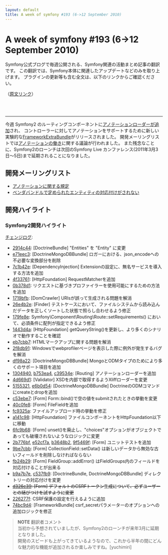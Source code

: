 ```yaml
---
layout: default
title: A week of symfony #193 (6->12 September 2010)
---
```


A week of symfony #193 (6->12 September 2010)
======================================

Symfony公式ブログで毎週公開される、Symfony関連の活動まとめ記事の翻訳です。
この翻訳では、Symfony本体に関連したアップデートなどのみを取り上げます。
プラグインの更新等も含む全文は、以下のリンクからご確認ください。

（[原文リンク](http://www.symfony-project.org/blog/2010/09/12/a-week-of-symfony-193-6-12-september-2010)）

<br />
<br />
<hr />

今週 Symfony2 のルーティングコンポーネントに[アノテーションローダーが追加](http://github.com/symfony/symfony/commit/130494066d7ef69ce0b5ac48e82b5f150bee0357)され、
コントローラーに対してアノテーションをサポートするために新しい実験的な[FrameworkExtraBundle](http://bundles.symfony-reloaded.org/frameworkextrabundle/)がリリースされました。
開発メーリングリストでは[アノテーションの働き](http://groups.google.com/group/symfony-devs/browse_thread/thread/19c04caa20bc8dc9)に関する議論が行われました。
また残念なことに、Symfony2のローンチは次回のSymfony Live カンファレンス(2011年3月3日〜5日)まで延期されることになりました。

開発メーリングリスト
----------------------

- [アノテーションに関する規定](http://groups.google.com/group/symfony-devs/browse_thread/thread/19c04caa20bc8dc9)
- [ベンダバンドルで定められたエンティティの対応付けがされない](http://groups.google.com/group/symfony-devs/browse_thread/thread/48ce8e16346ac86a)

開発ハイライト
----------------

### Symfony2開発ハイライト

[チェンジログ](http://github.com/symfony/symfony/commits/master):

- [2914c44](http://github.com/symfony/symfony/commit/2914c443441bf5ea84e166934b7e23f6d97042d6): [DoctrineBundle] "Entities" を "Entity" に変更  
- [e71eec3](http://github.com/symfony/symfony/commit/e71eec3f5d95f849052aa113776808e37113b63a): [DoctrineMongoDBBundle] ロガーにおける、json_encodeへの不必要な変換部分を削除
- [7c1b42e](http://github.com/symfony/symfony/commit/7c1b42e81b7e63423607200ae08911ca58bcdcae): [DependencyInjection] Extensionの設定に、無名サービスを導入する方法を追加
- [4f33761](http://github.com/symfony/symfony/commit/4f337615e3b465f5f325a4ef50dac1def32fdda9): [HttpFoundation] RequestMatcherを追加
- [0b378d1](http://github.com/symfony/symfony/commit/0b378d1b3e93416dcf6b1737a87ab631b286f3dd): リクエストに基づきプロファイラーを使用可能にするための方法を追加
- [1719bfb](http://github.com/symfony/symfony/commit/1719bfb871e1f923185efda47a319385c2f5a793): [DomCrawler] URIsが誤って生成される問題を解消
- [26e4b2e](http://github.com/symfony/symfony/commit/26e4b2e2ef094472598fcbc3ff80a2245dc3d294): [Finder] テストケースにおいて、ファイルシステムから読み込んだデータを正しくソートした状態で照らし合わせるよう修正
- [179fe8e](http://github.com/symfony/symfony/commit/179fe8e6237589d06dceed177f726484ae675d12): Symfony\Component\Routing\Route::setRequirements() において、必須条件に配列が指定できるよう修正
- [1443d4a](http://github.com/symfony/symfony/commit/1443d4a0baea7add0e190d9d78ba7cadf10dc585): [HttpFoundation] getQueryString()を更新し、より多くのシナリオで動作することを確認
- [eb7cbb7](http://github.com/symfony/symfony/commit/eb7cbb77ec9ff4ca8143679ed66c0c9b94e08413): HTMLマークアップに関する問題を解消
- [2f8db91](http://github.com/symfony/symfony/commit/2f8db9135a25a32fc77a9f8387f1f4b350f02cff): Windowsでwebprofilerページを表示した際に例外が発生するバグを解消
- [df98a22](http://github.com/symfony/symfony/commit/df98a229f3dbc7acf45531250cc6f524a6456ae6): [DoctrineMongoDBBundle] MongoとODMタイプのためにより多くのサポート項目を追加
- [1304940](http://github.com/symfony/symfony/commit/130494066d7ef69ce0b5ac48e82b5f150bee0357), [b753ea4](http://github.com/symfony/symfony/commit/b753ea45b24bf84c3285de91e684974006e9ef81), [c39534e](http://github.com/symfony/symfony/commit/c39534e258c8f08a47f6a6c5cf0b623a20f176e1): [Routing] アノテーションローダーを追加
- [4d669d1](http://github.com/symfony/symfony/commit/4d669d106ed8ac5dcd98e34c3d1d8ca7bd08ebf7): [Validator] XSDを内部で取得するようXliffローダーを変更
- [5155321](http://github.com/symfony/symfony/commit/51553211f3da2f9d73030847600e6e2543003d1f), [e6b0d54](http://github.com/symfony/symfony/commit/e6b0d5453187b66fd16700a98ec82b7340f21490): [DoctrineMongoDBBundle] DoctrineのODMコマンドにcreateとdropを追加
- [c53ebe7](http://github.com/symfony/symfony/commit/c53ebe7a8e8f8af1ed7b5bacf6b2bebefbe696b6): [Form] Form::bind()で空の値をsubmitされたときの挙動を変更
- [40c0fe8](http://github.com/symfony/symfony/commit/40c0fe854f8b102a7d450c4700af3d391e70f70e): [Form] FileFieldを追加
- [fc9325a](http://github.com/symfony/symfony/commit/fc9325a737f0c9764b2315484ef59646f841bf58): ファイルアップロード時の挙動を修正
- [a141c98](http://github.com/symfony/symfony/commit/a141c98917ded11f43239e30189ca76f9271455a): [HttpFoundation] ファイルコンポーネントをHttpFoundation以下に移動
- [6fc9b68](http://github.com/symfony/symfony/commit/6fc9b68fa7b54c916d0d6d3fa527eeda10569b6f): [Form] unset()を廃止し、"choices"オプションがオブジェクトであっても破壊されないようなロジックに変更
- [2b776bf](http://github.com/symfony/symfony/commit/2b776bf2e8b3d4c1003b12655f43b4fca1172ccf), [e52cf7a](http://github.com/symfony/symfony/commit/e52cf7afe0d266256e3b78db8cb9eb305e075710), [b3648b2](http://github.com/symfony/symfony/commit/b3648b219b3f354fa0932e492adc8b92b841c1d7), [9f5469f](http://github.com/symfony/symfony/commit/9f5469f62d2096bc486ecd31202dc2931bfd040f): [Form] ユニットテストを追加
- [9be7cbb](http://github.com/symfony/symfony/commit/9be7cbb115a81193e2b15222c3d4630821589d72): [Form] CollectionField::setData() は新しいデータから無効な古いフィールドを削除しなければならない
- [fb24b29](http://github.com/symfony/symfony/commit/fb24b291c826c55497b2daa1d56a978de5425146): [Form] FieldGroup::addError() はFieldGroups内のフィールドを対応付けることが出来る
- [b9a7b7e](http://github.com/symfony/symfony/commit/b9a7b7e51a89119b8a9bfc9d1bfd529060f04539), [c537fb9](http://github.com/symfony/symfony/commit/c537fb9eb231d63c06584077c9b3b3c0cdec7907): [DoctrineBundle, DoctrineMongoDBBundle] ディレクトリーの対応付けを変更
- <del>[d326c39](http://github.com/symfony/symfony/commit/d326c398e2721c996d9f45108c1ab0cdfceb8ea6): [Form] デフォルトのCSRFトークン生成について、必ずユーザーとの結びつけを試すように変更</del>
- [226277f](http://github.com/symfony/symfony/commit/226277fd0ed37181e967abf5043a389e355079fc): CSRF保護の設定を行えるように追加
- [74bc9d4](http://github.com/symfony/symfony/commit/74bc9d461bb60e7fedd6ddf8abf2454a7e312c48): [FrameworkBundle] csrf_secretパラメーターのオプションへの追加ロジックを修正


> **NOTE**
> 翻訳者コメント<br />
> 当初から予想されていましたが、Symfony2のローンチが来年3月に延期となりました。<br />
> 開発のスピードも上がってきているようなので、これから半年の間にどんな魅力的な機能が追加されるか楽しみですね。[yuchimiri]
